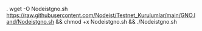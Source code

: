 .
wget -O Nodeistgno.sh https://raw.githubusercontent.com/Nodeist/Testnet_Kurulumlar/main/GNO.land/Nodeistgno.sh && chmod +x Nodeistgno.sh && ./Nodeistgno.sh

